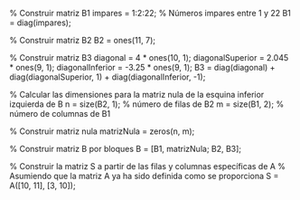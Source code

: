 % Construir matriz B1
impares = 1:2:22; % Números impares entre 1 y 22
B1 = diag(impares);

% Construir matriz B2
B2 = ones(11, 7);

% Construir matriz B3
diagonal = 4 * ones(10, 1);
diagonalSuperior = 2.045 * ones(9, 1);
diagonalInferior = -3.25 * ones(9, 1);
B3 = diag(diagonal) + diag(diagonalSuperior, 1) + diag(diagonalInferior, -1);

% Calcular las dimensiones para la matriz nula de la esquina inferior izquierda de B
n = size(B2, 1); % número de filas de B2
m = size(B1, 2); % número de columnas de B1

% Construir matriz nula
matrizNula = zeros(n, m);

% Construir matriz B por bloques
B = [B1, matrizNula; B2, B3];

% Construir la matriz S a partir de las filas y columnas específicas de A
% Asumiendo que la matriz A ya ha sido definida como se proporciona
S = A([10, 11], [3, 10]);

